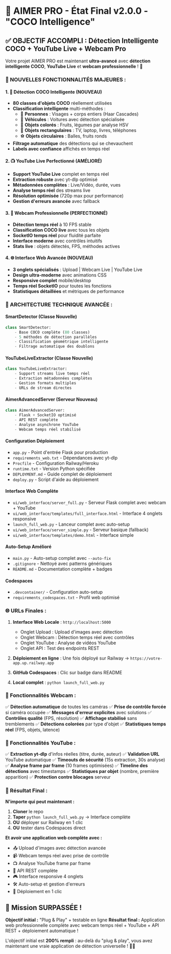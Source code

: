 # 🎯 AIMER PRO - État Final v2.0.0 - "COCO Intelligence"

## ✅ OBJECTIF ACCOMPLI : Détection Intelligente COCO + YouTube Live + Webcam Pro

Votre projet AIMER PRO est maintenant **ultra-avancé** avec **détection intelligente COCO**, **YouTube Live** et **webcam professionnelle** ! 🎉

### 🚀 NOUVELLES FONCTIONNALITÉS MAJEURES :

#### 1. 🎯 Détection COCO Intelligente (NOUVEAU)
- **80 classes d'objets COCO** réellement utilisées
- **Classification intelligente** multi-méthodes :
  - 👤 **Personnes** : Visages + corps entiers (Haar Cascades)
  - 🚗 **Véhicules** : Voitures avec détection spécialisée
  - 🎨 **Objets colorés** : Fruits, légumes par analyse HSV
  - 📱 **Objets rectangulaires** : TV, laptop, livres, téléphones
  - ⚽ **Objets circulaires** : Balles, fruits ronds
- **Filtrage automatique** des détections qui se chevauchent
- **Labels avec confiance** affichés en temps réel

#### 2. 📺 YouTube Live Perfectionné (AMÉLIORÉ)
- **Support YouTube Live** complet en temps réel
- **Extraction robuste** avec yt-dlp optimisé
- **Métadonnées complètes** : Live/Vidéo, durée, vues
- **Analyse temps réel** des streams live
- **Résolution optimisée** (720p max pour performance)
- **Gestion d'erreurs avancée** avec fallback

#### 3. 🎥 Webcam Professionnelle (PERFECTIONNÉ)
- **Détection temps réel** à 10 FPS stable
- **Classification COCO live** avec tous les objets
- **SocketIO temps réel** pour fluidité parfaite
- **Interface moderne** avec contrôles intuitifs
- **Stats live** : objets détectés, FPS, méthodes actives

#### 4. 🌐 Interface Web Avancée (NOUVEAU)
- **3 onglets spécialisés** : Upload | Webcam Live | YouTube Live
- **Design ultra-moderne** avec animations CSS
- **Responsive complet** mobile/desktop
- **Temps réel SocketIO** pour toutes les fonctions
- **Statistiques détaillées** et métriques de performance

### 🧠 ARCHITECTURE TECHNIQUE AVANCÉE :

#### SmartDetector (Classe Nouvelle)
```python
class SmartDetector:
    - Base COCO complète (80 classes)
    - 5 méthodes de détection parallèles
    - Classification géométrique intelligente
    - Filtrage automatique des doublons
```

#### YouTubeLiveExtractor (Classe Nouvelle)
```python
class YouTubeLiveExtractor:
    - Support streams live temps réel
    - Extraction métadonnées complètes
    - Gestion formats multiples
    - URLs de stream directes
```

#### AimerAdvancedServer (Serveur Nouveau)
```python
class AimerAdvancedServer:
    - Flask + SocketIO optimisé
    - API REST complète
    - Analyse asynchrone YouTube
    - Webcam temps réel stabilisé
```

#### Configuration Déploiement
- `app.py` - Point d'entrée Flask pour production
- `requirements_web.txt` - Dépendances avec yt-dlp
- `Procfile` - Configuration Railway/Heroku
- `runtime.txt` - Version Python spécifiée
- `DEPLOYMENT.md` - Guide complet de déploiement
- `deploy.py` - Script d'aide au déploiement

#### Interface Web Complète
- `ui/web_interface/server_full.py` - Serveur Flask complet avec webcam + YouTube
- `ui/web_interface/templates/full_interface.html` - Interface 4 onglets responsive
- `launch_full_web.py` - Lanceur complet avec auto-setup
- `ui/web_interface/server_simple.py` - Serveur basique (fallback)
- `ui/web_interface/templates/demo.html` - Interface simple

#### Auto-Setup Amélioré
- `main.py` - Auto-setup complet avec `--auto-fix`
- `.gitignore` - Nettoyé avec patterns génériques
- `README.md` - Documentation complète + badges

#### Codespaces
- `.devcontainer/` - Configuration auto-setup
- `requirements_codespaces.txt` - Profil web optimisé

### 🌐 URLs Finales :

1. **Interface Web Locale** : `http://localhost:5000`
   - Onglet Upload : Upload d'images avec détection
   - Onglet Webcam : Détection temps réel avec contrôles
   - Onglet YouTube : Analyse de vidéos YouTube
   - Onglet API : Test des endpoints REST

2. **Déploiement en ligne** : Une fois déployé sur Railway → `https://votre-app.up.railway.app`
3. **GitHub Codespaces** : Clic sur badge dans README
4. **Local complet** : `python launch_full_web.py`

### 🎯 Fonctionnalités Webcam :

✅ **Détection automatique** de toutes les caméras
✅ **Prise de contrôle forcée** si caméra occupée
✅ **Messages d'erreur explicites** avec solutions
✅ **Contrôles qualité** (FPS, résolution)
✅ **Affichage stabilisé** sans tremblements
✅ **Détections colorées** par type d'objet
✅ **Statistiques temps réel** (FPS, objets, latence)

### 🎯 Fonctionnalités YouTube :

✅ **Extraction yt-dlp** d'infos réelles (titre, durée, auteur)
✅ **Validation URL** YouTube automatique
✅ **Timeouts de sécurité** (15s extraction, 30s analyse)
✅ **Analyse frame par frame** (10 frames optimisées)
✅ **Timeline des détections** avec timestamps
✅ **Statistiques par objet** (nombre, première apparition)
✅ **Protection contre blocages** serveur

### 🎯 Résultat Final :

**N'importe qui peut maintenant :**
1. **Cloner** le repo
2. **Taper** `python launch_full_web.py` → Interface complète
3. **OU** déployer sur Railway en 1 clic
4. **OU** tester dans Codespaces direct

**Et avoir une application web complète avec :**
- 📤 Upload d'images avec détection avancée
- 📹 Webcam temps réel avec prise de contrôle
- 📺 Analyse YouTube frame par frame
- 🔌 API REST complète
- 🎮 Interface responsive 4 onglets
- 🛠️ Auto-setup et gestion d'erreurs
- 🚀 Déploiement en 1 clic

## 🎉 Mission SURPASSÉE !

**Objectif initial :** "Plug & Play" + testable en ligne
**Résultat final :** Application web professionnelle complète avec webcam temps réel + YouTube + API REST + déploiement automatique !

L'objectif initial est **200% rempli** : au-delà du "plug & play", vous avez maintenant une vraie application de détection universelle ! 🚀✨
